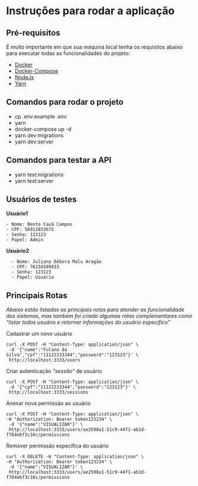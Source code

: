 # Instruções para rodar a aplicação

## Pré-requisitos

É muito importante em que sua máquina local tenha os requisitos abaixo para executar todas as funcionalidades do projeto:

- [Docker](https://docs.docker.com/engine/install/debian/)
- [Docker-Compose](https://docs.docker.com/compose/install/)
- [NodeJs](https://github.com/nodesource/distributions/blob/master/README.md)
- [Yarn](https://yarnpkg.com/getting-started/install)

## Comandos para rodar o projeto

- cp .env.example .env
- yarn
- docker-compose up -d
- yarn dev:migrations
- yarn dev:server

## Comandos para testar a API

- yarn test:migrations
- yarn test:server

## Usuários de testes

**Usuário1**

```
- Nome: Bento Cauã Campos
- CPF: 56912833675
- Senha: 123123
- Papel: Admin
```

**Usuário2**

```
  - Nome: Juliana Débora Malu Aragão
  - CPF: 76154589433
  - Senha: 123123
  - Papel: Usuário
```

## Principais Rotas

_Abaixo estão listadas as principais rotas para atender as funcionalidade dos sistemas, mas também foi criado algumas rotas complementares como "listar todos usuário e retornar informações do usuário específico"_

Cadastrar um novo usuário

```
curl -X POST -H "Content-Type: application/json" \
 -d '{"name":"Fulano da Silva","cpf":"11122233344","password":"123123"}' \
 http://localhost:3333/users
```

Criar autenticação _"sessão"_ de usuário

```
curl -X POST -H "Content-Type: application/json" \
 -d '{"cpf":"11122233344","password":"123123"}' \
 http://localhost:3333/sessions
```

Anexar nova permissão ao usuário

```
curl -X POST -H "Content-Type: application/json" \
-H "Authorization: Bearer token123234" \
 -d '{"name":"VISUALIZAR"}' \
 http://localhost:3333/users/ae2598a1-51c9-44f1-ab1d-f764ebf3c16c/permissions
```

Remover permissão específica do usuário

```
curl -X DELETE -H "Content-Type: application/json" \
-H "Authorization: Bearer token123234" \
 -d '{"name":"VISUALIZAR"}' \
 http://localhost:3333/users/ae2598a1-51c9-44f1-ab1d-f764ebf3c16c/permissions
```
